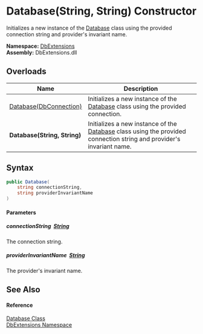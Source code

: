 Database(String, String) Constructor
====================================
Initializes a new instance of the [Database][1] class using the provided connection string and provider's invariant name.
  
**Namespace:** [DbExtensions][2]  
**Assembly:** DbExtensions.dll

Overloads
---------

| Name                         | Description                                                                                                               |
| ---------------------------- | ------------------------------------------------------------------------------------------------------------------------- |
| [Database(DbConnection)][3]  | Initializes a new instance of the [Database][1] class using the provided connection.                                      |
| **Database(String, String)** | Initializes a new instance of the [Database][1] class using the provided connection string and provider's invariant name. |


Syntax
------

```csharp
public Database(
	string connectionString,
	string providerInvariantName
)
```

#### Parameters

##### *connectionString*  [String][4]
The connection string.

##### *providerInvariantName*  [String][4]
The provider's invariant name.


See Also
--------

#### Reference
[Database Class][1]  
[DbExtensions Namespace][2]  

[1]: README.md
[2]: ../README.md
[3]: _ctor.md
[4]: https://learn.microsoft.com/dotnet/api/system.string